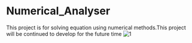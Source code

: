 # Numerical_Analyser
This project is for solving equation using numerical methods.This project will be continued to develop for the future time
![1](https://cloud.githubusercontent.com/assets/22764216/19818455/ab1c2e54-9d71-11e6-921a-36d88b252df7.png)
